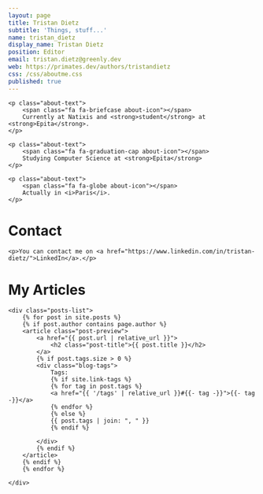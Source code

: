 ```yaml
---
layout: page
title: Tristan Dietz
subtitle: 'Things, stuff...'
name: tristan_dietz
display_name: Tristan Dietz
position: Editor
email: tristan.dietz@greenly.dev
web: https://primates.dev/authors/tristandietz
css: /css/aboutme.css
published: true
---
```


<div id="aboutme-section">

    <p class="about-text">
        <span class="fa fa-briefcase about-icon"></span>
        Currently at Natixis and <strong>student</strong> at <strong>Epita</strong>.
    </p>

    <p class="about-text">
        <span class="fa fa-graduation-cap about-icon"></span>
        Studying Computer Science at <strong>Epita</strong>
    </p>

    <p class="about-text">
        <span class="fa fa-globe about-icon"></span>
        Actually in <i>Paris</i>.
    </p>

</div>

<div id="contactme-section">
    <h1 id="contact">Contact</h1>


    <p>You can contact me on <a href="https://www.linkedin.com/in/tristan-dietz/">LinkedIn</a>.</p>

</div>

<div id="contactme-section">
    <h1 id="contact">My Articles</h1>

    <div class="posts-list">
        {% for post in site.posts %}
        {% if post.author contains page.author %}
        <article class="post-preview">
            <a href="{{ post.url | relative_url }}">
                <h2 class="post-title">{{ post.title }}</h2>
            </a>
            {% if post.tags.size > 0 %}
            <div class="blog-tags">
                Tags:
                {% if site.link-tags %}
                {% for tag in post.tags %}
                <a href="{{ '/tags' | relative_url }}#{{- tag -}}">{{- tag -}}</a>
                {% endfor %}
                {% else %}
                {{ post.tags | join: ", " }}
                {% endif %}

            </div>
            {% endif %}
        </article>
        {% endif %}
        {% endfor %}

    </div>
</div>